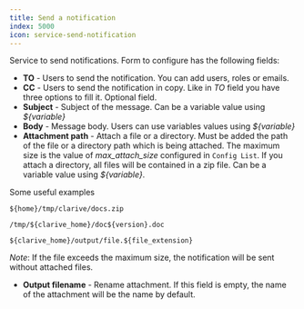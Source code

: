```yaml
---
title: Send a notification
index: 5000
icon: service-send-notification
---
```


Service to send notifications. Form to configure has the following fields:

- **TO** - Users to send the notification. You can add users, roles or emails.
- **CC** - Users to send the notification in copy. Like in *TO* field you have three options to fill it. Optional field.
- **Subject** - Subject of the message. Can be a variable value using *${variable}*
- **Body** - Message body. Users can use variables values using *${variable}*
- **Attachment path** - Attach a file or a directory. Must be added the path of the file or a directory path which is
  being attached. The maximum size is the value of *max_attach_size* configured in `Config List`. If you attach
a directory, all files will be contained in a zip file. Can be a variable value using *${variable}*.

Some useful examples

    ${home}/tmp/clarive/docs.zip

    /tmp/${clarive_home}/doc${version}.doc

    ${clarive_home}/output/file.${file_extension}


*Note*: If the file exceeds the maximum size, the notification will be sent without attached files.

- **Output filename** - Rename attachment. If this field is empty, the name of the attachment will be the name by
  default.
